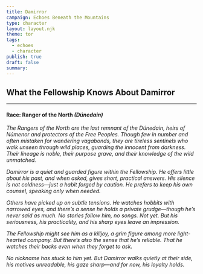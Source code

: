 ```yaml
---
title: Damirror
campaign: Echoes Beneath the Mountains
type: character
layout: layout.njk
theme: tor
tags:
  - echoes
  - character
publish: true
draft: false
summary:
---
```

## What the Fellowship Knows About Damirror
***
#### **Race: Ranger of the North** _(Dúnedain)_

<p class="dropclass"><i>The Rangers of the North are the last remnant of the Dúnedain, heirs of Númenor and protectors of the Free Peoples. Though few in number and often mistaken for wandering vagabonds, they are tireless sentinels who walk unseen through wild places, guarding the innocent from darkness. Their lineage is noble, their purpose grave, and their knowledge of the wild unmatched.<i/><p/>

Damirror is a quiet and guarded figure within the Fellowship. He offers little about his past, and when asked, gives short, practical answers. His silence is not coldness—just a habit forged by caution. He prefers to keep his own counsel, speaking only when needed.

Others have picked up on subtle tensions. He watches hobbits with narrowed eyes, and there’s a sense he holds a private grudge—though he’s never said as much. No stories follow him, no songs. Not yet. But his seriousness, his practicality, and his sharp eyes leave an impression.  
  
The Fellowship might see him as a killjoy, a grim figure among more light-hearted company. But there’s also the sense that he’s reliable. That he watches their backs even when they forget to ask.  
  
No nickname has stuck to him yet. But Damirror walks quietly at their side, his motives unreadable, his gaze sharp—and for now, his loyalty holds.